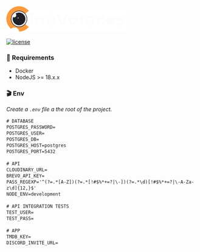 <picture>
    <source media="(prefers-color-scheme: dark)" srcset="./doc/img/logo_cinevoraces-dark.svg">
    <source media="(prefers-color-scheme: light)" srcset="./doc/img/logo_cinevoraces-light.svg">
    <img src="./doc/img/logo_cinevoraces-dark.svg" alt="Cinévoraces logo">
</picture>

[![license](https://img.shields.io/badge/Cinévoraces-2.0.0-orange.svg)](https://github.com/cinevoraces)

<!-- [![license](https://img.shields.io/badge/license-MIT-blue.svg)](./LICENSE) -->

### :file_folder: Requirements

- Docker
- NodeJS >= 18.x.x

### :clapper: Env

_Create a `.env` file a the root of the project._

```
# DATABASE
POSTGRES_PASSWORD=
POSTGRES_USER=
POSTGRES_DB=
POSTGRES_HOST=postgres
POSTGRES_PORT=5432

# API
CLOUDINARY_URL=
BREVO_API_KEY=
PASS_REGEXP='^(?=.*[A-Z])(?=.*[!#$%*+=?|\-])(?=.*\d)[!#$%*+=?|\-A-Za-z\d]{12,}$'
NODE_ENV=development

# API INTEGRATION TESTS
TEST_USER=
TEST_PASS=

# APP
TMDB_KEY=
DISCORD_INVITE_URL=
```
